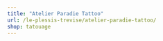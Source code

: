 ```yaml
---
title: "Atelier Paradie Tattoo"
url: /le-plessis-trevise/atelier-paradie-tattoo/
shop: tatouage
---
```


